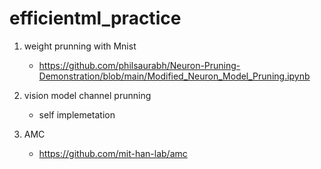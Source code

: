 # efficientml_practice

1. weight prunning with Mnist
   - https://github.com/philsaurabh/Neuron-Pruning-Demonstration/blob/main/Modified_Neuron_Model_Pruning.ipynb

2. vision model channel prunning
   - self implemetation

3. AMC
   - https://github.com/mit-han-lab/amc
